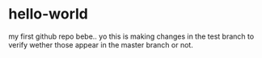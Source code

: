 # hello-world
my first github repo bebe..
yo this is making changes in the test branch to verify wether those appear in the master branch or not.
